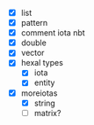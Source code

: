 * [x] list
* [x] pattern
* [x] comment iota nbt
* [x] double
* [x] vector
* [x] hexal types
  * [x] iota
  * [x] entity
* [x] moreiotas
  * [x] string
  * [ ] matrix?